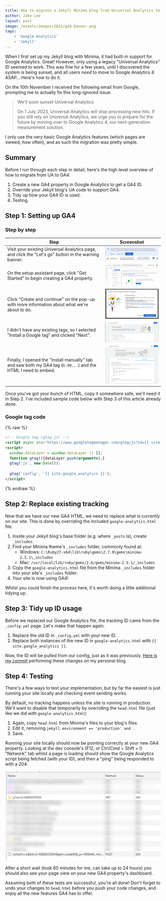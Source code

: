 ```yaml
---
title: How to migrate a Jekyll Minima blog from Universal Analytics to Google Analytics 4 (UA to GA4)
author: Jake Lee
layout: post
image: /assets/images/2022/ga4-banner.png
tags:
    - 'Google Analytics'
    - 'Jekyll'
---
```


When I first set up my Jekyll blog with Minima, it had built-in support for Google Analytics. Great! However, only using a legacy "Universal Analytics" ID seemed to work. This was fine for a few years, until I discovered the system is being sunset, and all users *need* to move to Google Analytics 4 ASAP… Here's how to do it.

On the 10th November I received the following email from Google, prompting me to actually fix this long-ignored issue:

> We'll soon sunset Universal Analytics
> 
> On 1 July 2023, Universal Analytics will stop processing new hits. If you still rely on Universal Analytics, we urge you to prepare for the future by moving over to Google Analytics 4, our next-generation measurement solution.

I only use the very basic Google Analytics features (which pages are viewed, how often), and as such the migration was pretty simple.

## Summary

Before I run through each step in detail, here's the high level overview of how to migrate from UA to GA4:

1. Create a new GA4 property in Google Analytics to get a GA4 ID.
2. Override your Jekyll blog's UA code to support GA4.
3. Tidy up how your GA4 ID is used.
4. Testing.

## Step 1: Setting up GA4

### Step by step

| Step | Screenshot |
| --- | --- |
| Visit your existing Universal Analytics page, and click the "Let's go" button in the warning banner. | [![](/assets/images/2022/ga4-1-1-thumbnail.png)](/assets/images/2022/ga4-1-1.png) |
| On the setup assistant page, click "Get Started" to begin creating a GA4 property. | [![](/assets/images/2022/ga4-1-2-thumbnail.png)](/assets/images/2022/ga4-1-2.png) |
| Click "Create and continue" on the pop-up with more information about what we're about to do. | [![](/assets/images/2022/ga4-1-3-thumbnail.png)](/assets/images/2022/ga4-1-3.png) |
| I didn't have any existing tags, so I selected "Install a Google tag" and clicked "Next". | [![](/assets/images/2022/ga4-1-4-thumbnail.png)](/assets/images/2022/ga4-1-4.png) |
| Finally, I opened the "Install manually" tab and saw both my GA4 tag (`G-99...`) and the HTML I need to embed. | [![](/assets/images/2022/ga4-1-5-thumbnail.png)](/assets/images/2022/ga4-1-5.png) |

Once you've got your bunch of HTML, copy it somewhere safe, we'll need it in Step 2. I've included sample code below with Step 3 of this article already done.

### Google tag code
{% raw %}
```html
<!-- Google tag (gtag.js) -->
<script async src="https://www.googletagmanager.com/gtag/js?id={{ site.google_analytics }}"></script>
<script>
  window.dataLayer = window.dataLayer || [];
  function gtag(){dataLayer.push(arguments);}
  gtag('js', new Date());

  gtag('config', '{{ site.google_analytics }}');
</script>
```
{% endraw %}

## Step 2: Replace existing tracking

Now that we have our new GA4 HTML, we need to replace what is currently on our site. This is done by overriding the included `google-analytics.html` file.

1. Inside your Jekyll blog's base folder (e.g. where `_posts` is), create `_includes`.
2. Find your Minima theme's `_includes` folder, commonly found at:
    * Windows: `C:\Ruby27-x64\lib\ruby\gems\2.7.0\gems\minima-2.5.1\_includes`
    * Mac: `/usr/local/lib/ruby/gems/2.6/gems/minima-2.5.1/_includes`
3. Copy the `google-analytics.html` file from the Minima `_includes` folder into your site's `_includes` folder.
4. Your site is now using GA4!

Whilst you could finish the process here, it's worth doing a little additional tidying up.

## Step 3: Tidy up ID usage

Before we replaced our Google Analytics file, the tracking ID came from the `_config.yml` page. Let's make that happen again.

1. Replace the old ID in `_config.yml` with your new ID.
2. Replace both instances of the new ID in `google-analytics.html` with `{{ site.google_analytics }}`.

Now, the ID will be pulled from our config, just as it was previously. [Here is my commit](https://github.com/JakeSteam/blog-personal/commit/08283ab681aa56dba61feb31347b7cf91d5e5ff1) performing these changes on my personal blog.

## Step 4: Testing

There's a few ways to test your implementation, but by far the easiest is just running your site locally and checking event sending works. 

By default, no tracking happens unless the site is running in production. We'll want to disable that temporarily by overriding the `head.html` file (just like we did with `google-analytics.html`):
1. Again, copy `head.html` from Minima's files to your blog's files.
2. Edit it, removing `jekyll.environment == 'production' and `.
3. Save.

Running your site locally should now be pointing correctly at your new GA4 property. Looking at the dev console's (F12, or Ctrl/Cmd + Shift + I) "Network" tab whilst a page is loading should show the Google Analytics script being fetched (with your ID), and then a "ping" being responded to with a 204:

[![](/assets/images/2022/ga4-testing.png)](/assets/images/2022/ga4-testing.png)

After a short wait (took 60 minutes for me, can take up to 24 hours) you should also see your page view on your new GA4 property's dashboard.

Assuming both of these tests are successful, you're all done! Don't forget to undo your changes to `head.html` before you push your code changes, and enjoy all the new features GA4 has to offer.